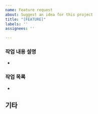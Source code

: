 ```yaml
---
name: Feature request
about: Suggest an idea for this project
title: "[FEATURE]"
labels: ''
assignees: ''

---
```


### 작업 내용 설명
- 

### 작업 목록
- 

## 기타
